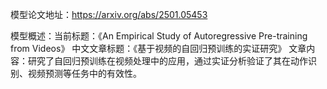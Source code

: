 模型论文地址：https://arxiv.org/abs/2501.05453

模型概述：当前标题：《An Empirical Study of Autoregressive Pre-training from Videos》
中文文章标题：《基于视频的自回归预训练的实证研究》
文章内容：研究了自回归预训练在视频处理中的应用，通过实证分析验证了其在动作识别、视频预测等任务中的有效性。

